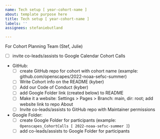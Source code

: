 ```yaml
---
name: Tech setup [ year-cohort-name ]
about: template purpose here
title: Tech setup [ year-cohort-name ]
labels: ''
assignees: stefaniebutland

---
```


For Cohort Planning Team (Stef, Julie)

- [ ] invite co-leads/assists to Google Calendar Cohort Calls

-  GitHub:
    -   [ ] create GitHub repo for cohort with cohort name (example: github.com/openscapes/2022-noaa-sefsc-summer)
    -   [ ] Write Cohort info on the README (kyber)
    -   [ ] Add our Code of Conduct (kyber)
    -   [ ] add Google Folder link (created below) to README
    -   [ ] Make it a website: Settings \> Pages \> Branch: main, dir: root; add website link to repo About
    -   [ ] Invite co-leads/assists to GitHub repo with Maintainer permissions

- Google Folder:
    -   [ ] create Google Folder for participants (example: `Openscapes_CohortCalls [ 2022-noaa-sefsc-summer ]`)
    -   [ ] add co-leads/assists to Google Folder for participants
